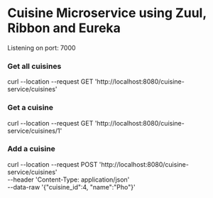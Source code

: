 # Cuisine Microservice using Zuul, Ribbon and Eureka

Listening on port: 7000

### Get all cuisines
curl --location --request GET 'http://localhost:8080/cuisine-service/cuisines'

### Get a cuisine
curl --location --request GET 'http://localhost:8080/cuisine-service/cuisines/1'

### Add a cuisine
curl --location --request POST 'http://localhost:8080/cuisine-service/cuisines' \
--header 'Content-Type: application/json' \
--data-raw '{"cuisine_id":4, "name":"Pho"}'

